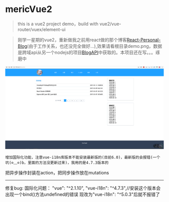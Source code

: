 # mericVue2
>this is a vue2 project demo，build with vue2/vue-router/vuex/element-ui
  
>刚学一星期的vue2，重新做我之前用react做的那个博客[React-Personal-Blog](https://github.com/unclemeric/React-Personal-Blog)(由于工作关系，也还没完全做好...),效果请看根目录demo.png，数据是跨域api从另一个nodejs的项目[BlogAPI](https://github.com/unclemeric/BlogAPI)中获取的。本项目还在写。。。琢磨中

![界面](demo.png)

```
增加国际化功能，注意vue-i18n库版本不能安装最新版的(目前6.0)，最新版的会报错(一个坑(⊙﹏⊙)b，里面的方法没更新过来)，我用的是4.7.3版本的
```


把异步操作封装在action，把同步操作放在mutations

*****
修复bug:
国际化问题：
"vue": "^2.1.10",
"vue-i18n": "^4.7.3",//安装这个版本会出现一个bind()方法undefined的错误  现改为"vue-i18n": "^5.0.3"后就不报错了
